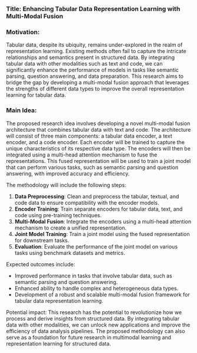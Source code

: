 ### Title: Enhancing Tabular Data Representation Learning with Multi-Modal Fusion

### Motivation:
Tabular data, despite its ubiquity, remains under-explored in the realm of representation learning. Existing methods often fail to capture the intricate relationships and semantics present in structured data. By integrating tabular data with other modalities such as text and code, we can significantly enhance the performance of models in tasks like semantic parsing, question answering, and data preparation. This research aims to bridge the gap by developing a multi-modal fusion approach that leverages the strengths of different data types to improve the overall representation learning for tabular data.

### Main Idea:
The proposed research idea involves developing a novel multi-modal fusion architecture that combines tabular data with text and code. The architecture will consist of three main components: a tabular data encoder, a text encoder, and a code encoder. Each encoder will be trained to capture the unique characteristics of its respective data type. The encoders will then be integrated using a multi-head attention mechanism to fuse the representations. This fused representation will be used to train a joint model that can perform various tasks, such as semantic parsing and question answering, with improved accuracy and efficiency.

The methodology will include the following steps:
1. **Data Preprocessing**: Clean and preprocess the tabular, textual, and code data to ensure compatibility with the encoder models.
2. **Encoder Training**: Train separate encoders for tabular data, text, and code using pre-training techniques.
3. **Multi-Modal Fusion**: Integrate the encoders using a multi-head attention mechanism to create a unified representation.
4. **Joint Model Training**: Train a joint model using the fused representation for downstream tasks.
5. **Evaluation**: Evaluate the performance of the joint model on various tasks using benchmark datasets and metrics.

Expected outcomes include:
- Improved performance in tasks that involve tabular data, such as semantic parsing and question answering.
- Enhanced ability to handle complex and heterogeneous data types.
- Development of a robust and scalable multi-modal fusion framework for tabular data representation learning.

Potential impact:
This research has the potential to revolutionize how we process and derive insights from structured data. By integrating tabular data with other modalities, we can unlock new applications and improve the efficiency of data analysis pipelines. The proposed methodology can also serve as a foundation for future research in multimodal learning and representation learning for structured data.